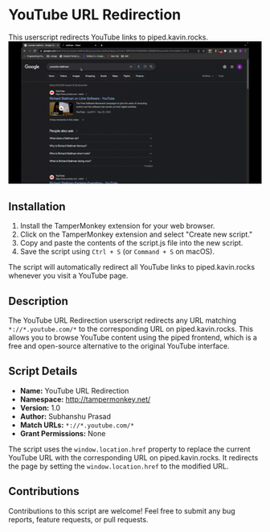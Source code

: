 # YouTube URL Redirection

This userscript redirects YouTube links to piped.kavin.rocks.
![working of this script](output8.gif)
## Installation

1. Install the TamperMonkey extension for your web browser.
2. Click on the TamperMonkey extension and select "Create new script."
3. Copy and paste the contents of the script.js file into the new script.
4. Save the script using `Ctrl + S` (or `Command + S` on macOS).

The script will automatically redirect all YouTube links to piped.kavin.rocks whenever you visit a YouTube page.

## Description

The YouTube URL Redirection userscript redirects any URL matching `*://*.youtube.com/*` to the corresponding URL on piped.kavin.rocks. This allows you to browse YouTube content using the piped frontend, which is a free and open-source alternative to the original YouTube interface.

## Script Details

- **Name:** YouTube URL Redirection
- **Namespace:** http://tampermonkey.net/
- **Version:** 1.0
- **Author:** Subhanshu Prasad
- **Match URLs:** `*://*.youtube.com/*`
- **Grant Permissions:** None

The script uses the `window.location.href` property to replace the current YouTube URL with the corresponding URL on piped.kavin.rocks. It redirects the page by setting the `window.location.href` to the modified URL.

## Contributions

Contributions to this script are welcome! Feel free to submit any bug reports, feature requests, or pull requests.


